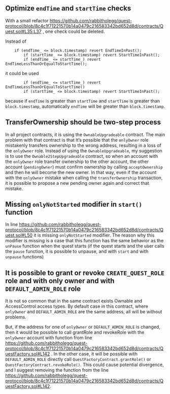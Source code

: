## Optimize `endTime` and `startTime` checks 

With a small refactor https://github.com/rabbitholegg/quest-protocol/blob/8c4c1f71221570b14a0479c216583342bd652d8d/contracts/Quest.sol#L35:L37 , one check could be deleted.

Instead of 
```
	if (endTime_ <= block.timestamp) revert EndTimeInPast();
        if (startTime_ <= block.timestamp) revert StartTimeInPast();
        if (endTime_ <= startTime_) revert EndTimeLessThanOrEqualToStartTime();
```
it could be used
```
        if (endTime_ <= startTime_) revert EndTimeLessThanOrEqualToStartTime()
        if (startTime_ <= block.timestamp) revert StartTimeInPast();
``` 
because if `endTime` is greater than `startTime` and `startTime` is greater than `block.timestamp`, automatically `endTime` will be greater than `block.timestamp`.



## TransferOwnership should be two-step process

In all project contracts, it is using the `OwnableUpgradeable` contract. The main problem with that contract is that It’s possible that the `onlyOwner` role mistakenly transfers ownership to the wrong address, resulting in a loss of the `onlyOwner` role. Instead of using the `OwnableUpgradeable`, my suggestion is to use the `Ownable2StepUpgradeable` contract, so when an account with the `onlyOwner` role transfer ownership to the other account, the other account (`pendingOwner`) must confirm ownership by calling `acceptOwnership` and then he will become the new owner. In that way, even if the account with the `onlyOwner` mistake when calling the `transferOwnership` transaction, it is possible to propose a new pending owner again and correct that mistake.



## Missing `onlyNotStarted` modifier in `start()` function

In line https://github.com/rabbitholegg/quest-protocol/blob/8c4c1f71221570b14a0479c216583342bd652d8d/contracts/Quest.sol#L50 it is missing `onlyNotStarted` modifier. The reason why this modifier is missing is a case that this function has the same behavior as the `unPause` function when the quest starts (if the quest starts and the user calls the `pause` function, it is possible to unpause, and with `start` and with `unpause` functions)


## It is possible to grant or revoke `CREATE_QUEST_ROLE` role and with only owner and with `DEFAULT_ADMIN_ROLE` role 

It is not so common that in the same contract exists Ownable and AccessControl access types. By default case in this contract, where `onlyOwner` and `DEFAULT_ADMIN_ROLE` are the same address, all will be without problems. 

But, if the address for one of `onlyOwner` or `DEFAULT_ADMIN_ROLE` is changed, then it would be possible to call grantRole and revokeRole with the `onlyOwner` account with function from line https://github.com/rabbitholegg/quest-protocol/blob/8c4c1f71221570b14a0479c216583342bd652d8d/contracts/QuestFactory.sol#L142 . In the other case, it will be possible with `DEFAULT_ADMIN_ROLE` directly call `QuestFactoryContract.grantRole()` or `QuestFactoryContract.revokeRole()`. This could cause potential divergence, and I suggest removing the function from the line https://github.com/rabbitholegg/quest-protocol/blob/8c4c1f71221570b14a0479c216583342bd652d8d/contracts/QuestFactory.sol#L142.